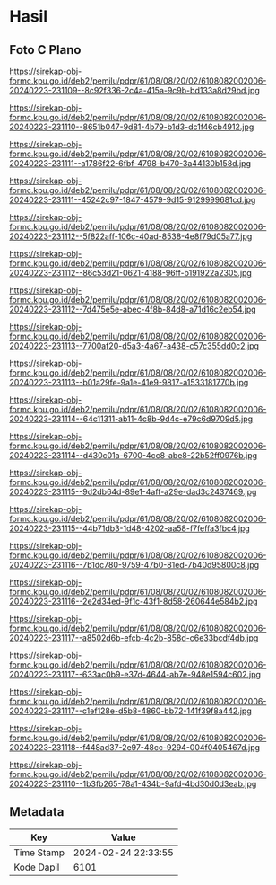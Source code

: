 # Hasil

## Foto C Plano

https://sirekap-obj-formc.kpu.go.id/deb2/pemilu/pdpr/61/08/08/20/02/6108082002006-20240223-231109--8c92f336-2c4a-415a-9c9b-bd133a8d29bd.jpg

https://sirekap-obj-formc.kpu.go.id/deb2/pemilu/pdpr/61/08/08/20/02/6108082002006-20240223-231110--8651b047-9d81-4b79-b1d3-dc1f46cb4912.jpg

https://sirekap-obj-formc.kpu.go.id/deb2/pemilu/pdpr/61/08/08/20/02/6108082002006-20240223-231111--a1786f22-6fbf-4798-b470-3a44130b158d.jpg

https://sirekap-obj-formc.kpu.go.id/deb2/pemilu/pdpr/61/08/08/20/02/6108082002006-20240223-231111--45242c97-1847-4579-9d15-9129999681cd.jpg

https://sirekap-obj-formc.kpu.go.id/deb2/pemilu/pdpr/61/08/08/20/02/6108082002006-20240223-231112--5f822aff-106c-40ad-8538-4e8f79d05a77.jpg

https://sirekap-obj-formc.kpu.go.id/deb2/pemilu/pdpr/61/08/08/20/02/6108082002006-20240223-231112--86c53d21-0621-4188-96ff-b191922a2305.jpg

https://sirekap-obj-formc.kpu.go.id/deb2/pemilu/pdpr/61/08/08/20/02/6108082002006-20240223-231112--7d475e5e-abec-4f8b-84d8-a71d16c2eb54.jpg

https://sirekap-obj-formc.kpu.go.id/deb2/pemilu/pdpr/61/08/08/20/02/6108082002006-20240223-231113--7700af20-d5a3-4a67-a438-c57c355dd0c2.jpg

https://sirekap-obj-formc.kpu.go.id/deb2/pemilu/pdpr/61/08/08/20/02/6108082002006-20240223-231113--b01a29fe-9a1e-41e9-9817-a1533181770b.jpg

https://sirekap-obj-formc.kpu.go.id/deb2/pemilu/pdpr/61/08/08/20/02/6108082002006-20240223-231114--64c11311-ab11-4c8b-9d4c-e79c6d9709d5.jpg

https://sirekap-obj-formc.kpu.go.id/deb2/pemilu/pdpr/61/08/08/20/02/6108082002006-20240223-231114--d430c01a-6700-4cc8-abe8-22b52ff0976b.jpg

https://sirekap-obj-formc.kpu.go.id/deb2/pemilu/pdpr/61/08/08/20/02/6108082002006-20240223-231115--9d2db64d-89e1-4aff-a29e-dad3c2437469.jpg

https://sirekap-obj-formc.kpu.go.id/deb2/pemilu/pdpr/61/08/08/20/02/6108082002006-20240223-231115--44b71db3-1d48-4202-aa58-f7feffa3fbc4.jpg

https://sirekap-obj-formc.kpu.go.id/deb2/pemilu/pdpr/61/08/08/20/02/6108082002006-20240223-231116--7b1dc780-9759-47b0-81ed-7b40d95800c8.jpg

https://sirekap-obj-formc.kpu.go.id/deb2/pemilu/pdpr/61/08/08/20/02/6108082002006-20240223-231116--2e2d34ed-9f1c-43f1-8d58-260644e584b2.jpg

https://sirekap-obj-formc.kpu.go.id/deb2/pemilu/pdpr/61/08/08/20/02/6108082002006-20240223-231117--a8502d6b-efcb-4c2b-858d-c6e33bcdf4db.jpg

https://sirekap-obj-formc.kpu.go.id/deb2/pemilu/pdpr/61/08/08/20/02/6108082002006-20240223-231117--633ac0b9-e37d-4644-ab7e-948e1594c602.jpg

https://sirekap-obj-formc.kpu.go.id/deb2/pemilu/pdpr/61/08/08/20/02/6108082002006-20240223-231117--c1ef128e-d5b8-4860-bb72-141f39f8a442.jpg

https://sirekap-obj-formc.kpu.go.id/deb2/pemilu/pdpr/61/08/08/20/02/6108082002006-20240223-231118--f448ad37-2e97-48cc-9294-004f0405467d.jpg

https://sirekap-obj-formc.kpu.go.id/deb2/pemilu/pdpr/61/08/08/20/02/6108082002006-20240223-231110--1b3fb265-78a1-434b-9afd-4bd30d0d3eab.jpg


## Metadata

| Key        | Value               |
| ---------- | ------------------- |
| Time Stamp | 2024-02-24 22:33:55 |
| Kode Dapil | 6101                |



